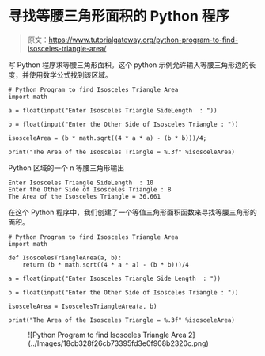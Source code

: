 # 寻找等腰三角形面积的 Python 程序

> 原文：<https://www.tutorialgateway.org/python-program-to-find-isosceles-triangle-area/>

写 Python 程序求等腰三角形面积。这个 python 示例允许输入等腰三角形边的长度，并使用数学公式找到该区域。

```
# Python Program to find Isosceles Triangle Area
import math

a = float(input("Enter Isosceles Triangle SideLength  : "))

b = float(input("Enter the Other Side of Isosceles Triangle : "))

isosceleArea = (b * math.sqrt((4 * a * a) - (b * b)))/4;

print("The Area of the Isosceles Triangle = %.3f" %isosceleArea) 
```

Python 区域的一个 n 等腰三角形输出

```
Enter Isosceles Triangle SideLength  : 10
Enter the Other Side of Isosceles Triangle : 8
The Area of the Isosceles Triangle = 36.661
```

在这个 Python 程序中，我们创建了一个等值三角形面积函数来寻找等腰三角形的面积。

```
# Python Program to find Isosceles Triangle Area
import math

def IsoscelesTriangleArea(a, b):
    return (b * math.sqrt((4 * a * a) - (b * b)))/4

a = float(input("Enter Isosceles Triangle Side Length  : "))

b = float(input("Enter the Other Side of Isosceles Triangle : "))

isosceleArea = IsoscelesTriangleArea(a, b)

print("The Area of the Isosceles Triangle = %.3f" %isosceleArea) 
```

<figure class="wp-block-image size-large">![Python Program to find Isosceles Triangle Area 2](../Images/18cb328f26cb73395fd3e0f908b2320c.png)</figure>
